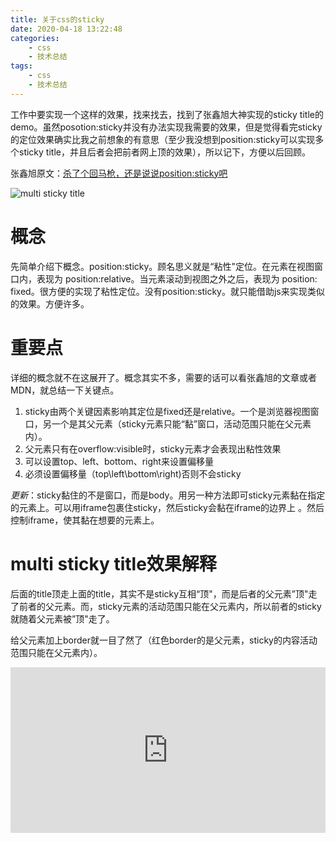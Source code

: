 ```yaml
---
title: 关于css的sticky
date: 2020-04-18 13:22:48
categories: 
	- css
    - 技术总结
tags: 
    - css
    - 技术总结
---
```


工作中要实现一个这样的效果，找来找去，找到了张鑫旭大神实现的sticky title的demo。虽然posotion:sticky并没有办法实现我需要的效果，但是觉得看完sticky的定位效果确实比我之前想象的有意思（至少我没想到position:sticky可以实现多个sticky title，并且后者会把前者网上顶的效果），所以记下，方便以后回顾。

<!-- more -->

张鑫旭原文：[杀了个回马枪，还是说说position:sticky吧](https://www.zhangxinxu.com/wordpress/2018/12/css-position-sticky/)

![multi sticky title](/images/sticky-layout-s.gif)
<!-- more -->
# 概念

先简单介绍下概念。position:sticky。顾名思义就是“粘性"定位。在元素在视图窗口内，表现为 position:relative。当元素滚动到视图之外之后，表现为 position: fixed。很方便的实现了粘性定位。没有position:sticky。就只能借助js来实现类似的效果。方便许多。

# 重要点

详细的概念就不在这展开了。概念其实不多，需要的话可以看张鑫旭的文章或者MDN，就总结一下关键点。

1. sticky由两个关键因素影响其定位是fixed还是relative。一个是浏览器视图窗口，另一个是其父元素（sticky元素只能“黏”窗口，活动范围只能在父元素内）。
2. 父元素只有在overflow:visible时，sticky元素才会表现出粘性效果
3. 可以设置top、left、bottom、right来设置偏移量
4. 必须设置偏移量（top\left\bottom\right)否则不会sticky

*更新*：sticky黏住的不是窗口，而是body。用另一种方法即可sticky元素黏在指定的元素上。可以用iframe包裹住sticky，然后sticky会黏在iframe的边界上 。然后控制iframe，使其黏在想要的元素上。

# multi sticky title效果解释

后面的title顶走上面的title，其实不是sticky互相“顶"，而是后者的父元素”顶"走了前者的父元素。而，sticky元素的活动范围只能在父元素内，所以前者的sticky就随着父元素被”顶"走了。

给父元素加上border就一目了然了（红色border的是父元素，sticky的内容活动范围只能在父元素内）。

<iframe height="265" style="width: 100%;" scrolling="no" title="sticky" src="https://codepen.io/helloworld20/embed/mdemomO?height=265&theme-id=dark&default-tab=html,result" frameborder="no" allowtransparency="true" allowfullscreen="true" loading="lazy">
  See the Pen <a href='https://codepen.io/helloworld20/pen/mdemomO'>sticky</a> by wei jianghong
  (<a href='https://codepen.io/helloworld20'>@helloworld20</a>) on <a href='https://codepen.io'>CodePen</a>.
</iframe>


